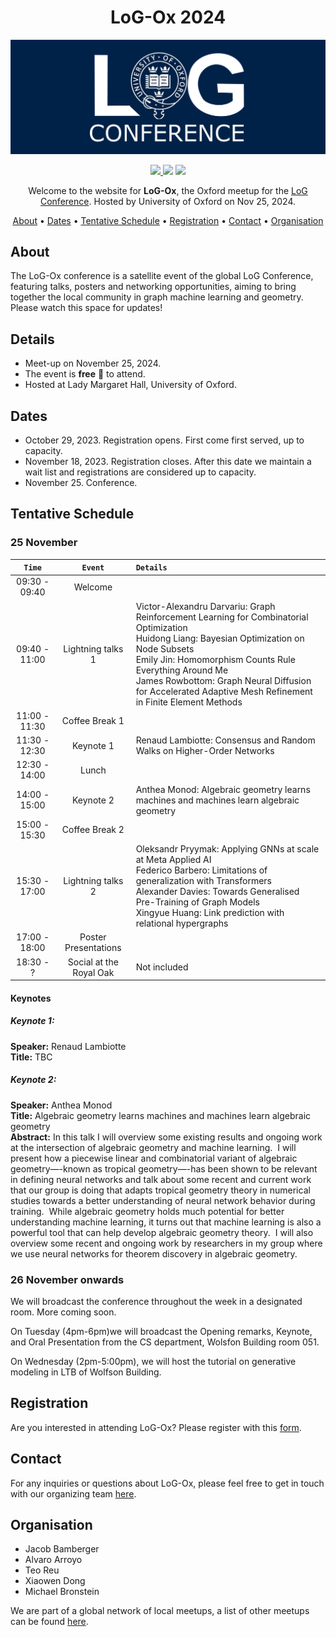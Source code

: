 
<h1 align="center">
LoG-Ox 2024
</h1>


<p align="center">
    <img src="./img/logOX.png" alt="LoGox banner" width="800px"/>
</p>

<p align="center">
<a href="https://logconference.org">
    <img src="https://img.shields.io/badge/👩‍💻_LOG_Conference_-Meetup-blue">
</a>
    <img src="https://img.shields.io/badge/📍_Location-Oxford_UK-blue">
<img src="https://img.shields.io/badge/🗓%EF%B8%8F_Date_-November_25-blue">
</p>


<p align="center">
Welcome to the website for <strong>LoG-Ox</strong>, the Oxford meetup for the <a href="https://logconference.org">LoG Conference</a>. Hosted by University of Oxford on Nov 25, 2024.
</p>


<p align="center">
  <a href="#about">About</a> •
  <a href="#dates">Dates</a> •
  <a href="#schedule">Tentative Schedule</a> •
  <a href="#registration">Registration</a> •
  <a href="#contact">Contact</a> •
  <a href="#organisation">Organisation</a>
</p>


## About

The LoG-Ox conference is a satellite event of the global LoG Conference, featuring talks, posters and networking opportunities, aiming to bring together the local community in graph machine learning and geometry. Please watch this space for updates!


## Details

* Meet-up on November 25, 2024.
* The event is **free** 🤑 to attend.
* Hosted at Lady Margaret Hall, University of Oxford.


## Dates

* October 29, 2023. Registration opens. First come first served, up to capacity.
* November 18, 2023. Registration closes. After this date we maintain a wait list and registrations are considered up to capacity. 
* November 25. Conference.

## Tentative Schedule

### 25 November


| `Time`      | `Event`             | `Details`                                                                 |
|:------------:|:------------------:|:-------------------------------------------------------------------------|
| 09:30 - 09:40| Welcome            |                                                                           |
| 09:40 - 11:00| Lightning talks 1  | Victor-Alexandru Darvariu: Graph Reinforcement Learning for Combinatorial Optimization <br> Huidong Liang: Bayesian Optimization on Node Subsets <br> Emily Jin: Homomorphism Counts Rule Everything Around Me <br> James Rowbottom: Graph Neural Diffusion for Accelerated Adaptive Mesh Refinement in Finite Element Methods |
| 11:00 - 11:30| Coffee Break 1     |                                                                           |
| 11:30 - 12:30| Keynote 1          | Renaud Lambiotte: Consensus and Random Walks on Higher-Order Networks   |
| 12:30 - 14:00| Lunch              |                                                                           |
| 14:00 - 15:00| Keynote 2          | Anthea Monod: Algebraic geometry learns machines and machines learn algebraic geometry      |
| 15:00 - 15:30| Coffee Break 2     |                                                                           |
| 15:30 - 17:00| Lightning talks 2  | Oleksandr Pryymak: Applying GNNs at scale at Meta Applied AI <br> Federico Barbero: Limitations of generalization with Transformers  <br> Alexander Davies: Towards Generalised Pre-Training of Graph Models <br> Xingyue Huang: Link prediction with relational hypergraphs |
| 17:00 - 18:00| Poster Presentations|                                                                          |
| 18:30 - ?    | Social at the Royal Oak | Not included                                                          |


#### Keynotes
##### Keynote 1:
**Speaker:** Renaud Lambiotte <br> 
**Title:** TBC <br> 

##### Keynote 2:

**Speaker:** Anthea Monod <br> 
**Title:** Algebraic geometry learns machines and machines learn algebraic geometry <br> 
**Abstract:**   In this talk I will overview some existing results and ongoing work at the intersection of algebraic geometry and machine learning.  I will present how a piecewise linear and combinatorial variant of algebraic geometry—-known as tropical geometry—-has been shown to be relevant in defining neural networks and talk about some recent and current work that our group is doing that adapts tropical geometry theory in numerical studies towards a better understanding of neural network behavior during training.  While algebraic geometry holds much potential for better understanding machine learning, it turns out that machine learning is also a powerful tool that can help develop algebraic geometry theory.  I will also overview some recent and ongoing work by researchers in my group where we use neural networks for theorem discovery in algebraic geometry.



### 26 November onwards

We will broadcast the conference throughout the week in a designated room. More coming soon.


On Tuesday (4pm-6pm)we will broadcast the Opening remarks, Keynote, and Oral Presentation from the CS department, Wolsfon Building room 051.

On Wednesday (2pm-5:00pm), we will host the tutorial on generative modeling in LTB of Wolfson Building. 




## Registration
Are you interested in attending LoG-Ox? Please register with this [form](https://docs.google.com/forms/d/e/1FAIpQLSfrH97fSxo2tpIjR_8VG-XexxB9clVUfqcAZle38dSgHRfclw/viewform?usp=sf_link).




## Contact

For any inquiries or questions about LoG-Ox, please feel free to get in touch with our organizing team <a href="mailto: log.oxford.2024@gmail.com">here</a>.


## Organisation ##
* Jacob Bamberger 
* Alvaro Arroyo
* Teo Reu
* Xiaowen Dong
* Michael Bronstein

<!--


<p align="center">
<img src="./img/michael.jpg" alt="Michael Cochez" width="200px"/>
<img src="./img/thom.jpg" alt="Thom Pijnenburg" width="200px"/>
<img src="./img/dimitris.png" alt="Dimitrios Alivanistos" width="200px"/>
<img src="./img/daniel.png" alt="Daniel Daza" width="200px"/>
<img src="./img/yushujian.jpg" alt="Shujian Yu" width="200px"/>
<img src="./img/xander.jpg" alt="Xander Wilcke" width="200px"/>
<img src="./img/taewoon.png" alt="Taewoon Kim" width="200px"/>
<img src="./img/ruud.png" alt="Xander Wilcke" width="200px"/>
<img src="./img/yannick.png" alt="Yannick" width="200px"/>
</p>

<p align="center">
    <img src="./img/logams-organisers-logo.jpg" alt="logams-organisers" width="800px"/>
</p>

-->

We are part of a global network of local meetups, a list of other meetups can be found [here](https://logconference.org/).
